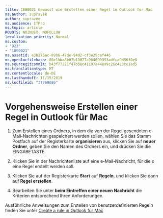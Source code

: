 ```yaml
---
title: 1800021 Gewusst wie Erstellen einer Regel in Outlook für Mac
ms.author: supravee
author: supravee
ms.audience: ITPro
ms.topic: article
ROBOTS: NOINDEX, NOFOLLOW
localization_priority: Normal
ms.custom:
- "923"
- "1800021"
ms.assetid: e3b275ac-09b6-47de-94d2-cf3e29cef446
ms.openlocfilehash: 80e1bba8b07b13077a984699353adfca9d56f0e0
ms.sourcegitcommit: b43f77221f47b50c41197a448a9c26c423ce1ad5
ms.translationtype: MT
ms.contentlocale: de-DE
ms.lasthandoff: 11/15/2019
ms.locfileid: "37769086"
---
```

# <a name="how-to-create-a-rule-in-outlook-for-mac"></a>Vorgehensweise Erstellen einer Regel in Outlook für Mac

1. Zum Erstellen eines Ordners, in dem die von der Regel gesendeten e-Mail-Nachrichten gespeichert werden sollen, wählen Sie das Stamm Postfach auf der Registerkarte **organisieren** aus, klicken Sie auf **neuer Ordner**, geben Sie den Namen des Ordners ein, und drücken Sie die EINGABETASTE.

2. Klicken Sie in der Nachrichtenliste auf eine e-Mail-Nachricht, für die o eine Regel erstellt werden soll.

3. Klicken Sie auf der Registerkarte **Start** auf **Regeln**, und klicken Sie dann auf **Regel erstellen**.

4. Bearbeiten Sie unter **beim Eintreffen einer neuen Nachricht** die Kriterien entsprechend Ihren Anforderungen. 

Ausführliche Anweisungen zum Erstellen von benutzerdefinierten Regeln finden Sie unter [Create a rule in Outlook für Mac](https://aka.ms/AA1uy0v)
  